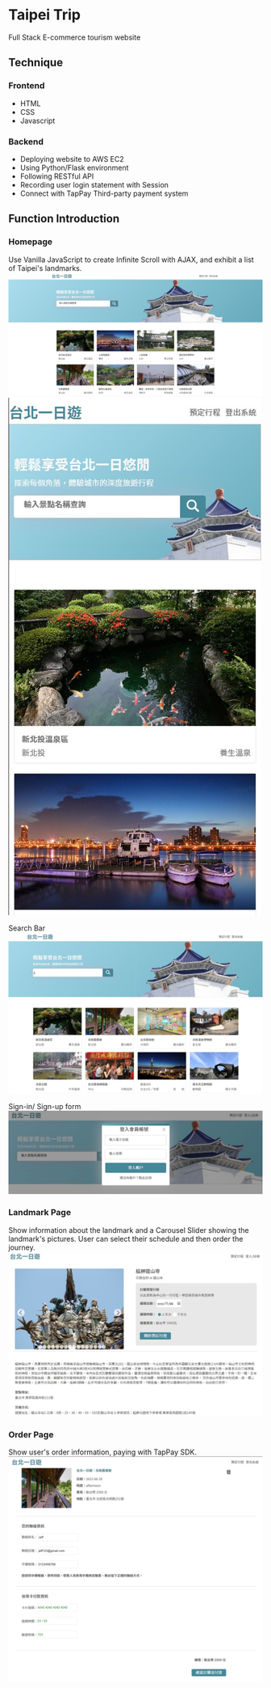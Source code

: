 # Taipei Trip

Full Stack E-commerce tourism website

## Technique
### Frontend
+ HTML
+ CSS
+ Javascript

### Backend
+ Deploying website to AWS EC2
+ Using Python/Flask environment
+ Following RESTful API
+ Recording user login statement with Session
+ Connect with TapPay Third-party payment system


## Function Introduction
### Homepage
Use Vanilla JavaScript to create Infinite Scroll with AJAX, and exhibit a list of Taipei's landmarks.
![image](/Image/Taipei%20Trip.jpg)
![image](/Image/Taipei%20Trip%20small.jpg)

Search Bar
![image](/Image/Search.jpg)

Sign-in/ Sign-up form
![image](/Image/Sign%20Up.jpg)

### Landmark Page
Show information about the landmark and a Carousel Slider showing the landmark's pictures. User can select their schedule and then order the journey.
![image](/Image/Landmark.jpg)

### Order Page
Show user's order information, paying with TapPay SDK.
![image](/Image/Order.jpg)

